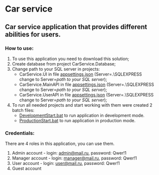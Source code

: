 # Car service
## Car service application that provides different abilities for users.
### How to use:
1. To use this application you need to download this solution;
2. Create database from project CarService.Database;
3. Change path to your SQL server in projects:
    - CarService.UI in file [appsettings.json](https://github.com/Ilya-Rebikau/CarService/tree/main/src/CarService.UI/appsetting.json "Database config") (Server=.\\SQLEXPRESS change to Server=*path to your SQL server*);
    - CarService.MainAPI in file [appsettings.json](https://github.com/Ilya-Rebikau/CarService/tree/main/src/CarService.MainAPI/appsetting.json "Database config") (Server=.\\SQLEXPRESS change to Server=*path to your SQL server*);
    - CarService.UserAPI in file [appsettings.json](https://github.com/Ilya-Rebikau/CarService/tree/main/src/CarService.UserAPI/appsetting.json "Database config") (Server=.\\SQLEXPRESS change to Server=*path to your SQL server*);
4. To run all needed projects and start working with them were created 2 batch files:
    - [DevelopmentStart.bat](https://github.com/Ilya-Rebikau/CarService/blob/main/DevelopmentStart.bat "Run app in development mode") to run application in development mode.
    - [ProductionStart.bat](https://github.com/Ilya-Rebikau/CarService/blob/main/ProductionStart.bat "Run app in production mode") to run application in production mode.

### Credentials:
There are 4 roles in this application, you can use them.
1. Admin account - login: admin@mail.ru, password: Qwer!1
2. Manager account - login: manager@mail.ru, password: Qwer!1
3. User account - login: user@mail.ru, password: Qwer!1
4. Guest account  
